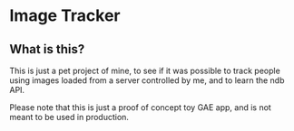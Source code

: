 Image Tracker
=============

What is this?
-------------
This is just a pet project of mine, to see if it was possible to track people
using images loaded from a server controlled by me, and to learn the ndb API.

Please note that this is just a proof of concept toy GAE app, and is not meant
to be used in production.
